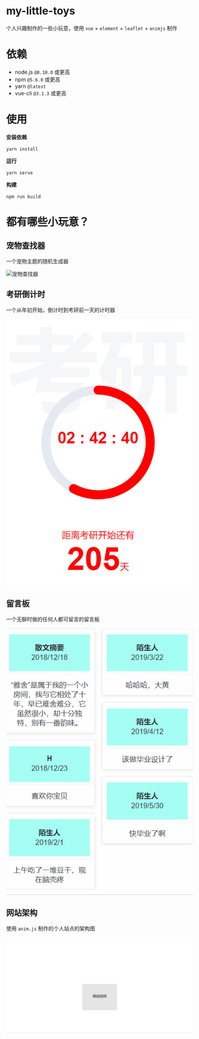 # my-little-toys

个人兴趣制作的一些小玩意，使用 `vue` + `element` + `leaflet` + `animjs` 制作

# 依赖

- node.js `@8.10.0` 或更高
- npm `@5.6.0` 或更高
- yarn `@latest`
- vue-cli `@3.1.3` 或更高


# 使用

**安装依赖**

```
yarn install
```

**运行**

```
yarn serve
```

**构建**

```
npm run build
```

# 都有哪些小玩意？

## 宠物查找器

一个宠物主题的随机生成器

![宠物查找器](/src/images/宠物查找器.gif)

## 考研倒计时

一个从年初开始，倒计时到考研前一天的计时器

![考研倒计时](/src/images/考研倒计时.gif)

## 留言板

一个无聊时做的任何人都可留言的留言板

![留言板](/src/images/留言板.gif)

## 网站架构

使用 `anim.js` 制作的个人站点的架构图

![网站架构](/src/images/网站架构.gif)